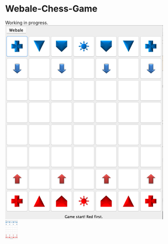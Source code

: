 # Webale-Chess-Game
Working in progress.
![Test](/Assets/Chessboard.png)
<img src="https://github.com/awyewlim/Webale-Chess-Game/blob/master/Assets/Chessboard.png?raw=true" width="40" height="60">

